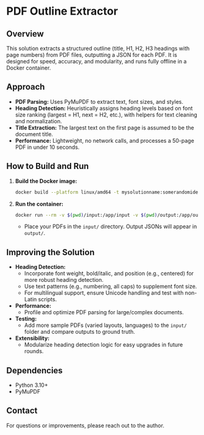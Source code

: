 # PDF Outline Extractor

## Overview
This solution extracts a structured outline (title, H1, H2, H3 headings with page numbers) from PDF files, outputting a JSON for each PDF. It is designed for speed, accuracy, and modularity, and runs fully offline in a Docker container.

## Approach
- **PDF Parsing:** Uses PyMuPDF to extract text, font sizes, and styles.
- **Heading Detection:** Heuristically assigns heading levels based on font size ranking (largest = H1, next = H2, etc.), with helpers for text cleaning and normalization.
- **Title Extraction:** The largest text on the first page is assumed to be the document title.
- **Performance:** Lightweight, no network calls, and processes a 50-page PDF in under 10 seconds.

## How to Build and Run
1. **Build the Docker image:**
   ```sh
   docker build --platform linux/amd64 -t mysolutionname:somerandomidentifier .
   ```
2. **Run the container:**
   ```sh
   docker run --rm -v $(pwd)/input:/app/input -v $(pwd)/output:/app/output --network none mysolutionname:somerandomidentifier
   ```
   - Place your PDFs in the `input/` directory. Output JSONs will appear in `output/`.

## Improving the Solution
- **Heading Detection:**
  - Incorporate font weight, bold/italic, and position (e.g., centered) for more robust heading detection.
  - Use text patterns (e.g., numbering, all caps) to supplement font size.
  - For multilingual support, ensure Unicode handling and test with non-Latin scripts.
- **Performance:**
  - Profile and optimize PDF parsing for large/complex documents.
- **Testing:**
  - Add more sample PDFs (varied layouts, languages) to the `input/` folder and compare outputs to ground truth.
- **Extensibility:**
  - Modularize heading detection logic for easy upgrades in future rounds.

## Dependencies
- Python 3.10+
- PyMuPDF

## Contact
For questions or improvements, please reach out to the author. 